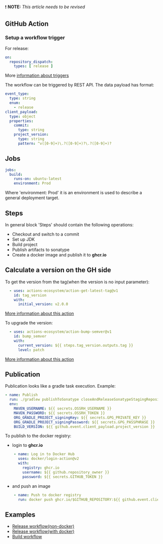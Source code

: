 :exclamation: **NOTE:** _This article needs to be revised_

## GitHub Action

### Setup a workflow trigger
    
For release:
```yaml
on:
  repository_dispatch:
    types: [ release ]
```
More [information about triggers](https://docs.github.com/en/actions/using-workflows/triggering-a-workflow)

The workflow can be triggered by REST API. The data payload has format:
```yaml
event_type:
  type: string
  enum:
    - release
client_payload:
  type: object
  properties:
    commit:
      type: string
    project_version:
      type: string
      pattern: ^v([0-9]+)\.?([0-9]+)?\.?([0-9]+)?
```

## Jobs

```yaml
jobs:
  build:
    runs-on: ubuntu-latest
    environment: Prod
```
Where 'environment: Prod' it is an environment is used to describe a general deployment target.

## Steps

In general block 'Steps' should contain the following operations:

- Checkout and switch to a commit
- Set up JDK
- Build project
- Publish artifacts to sonatype
- Create a docker image and publish it to **ghcr.io**

## Calculate a version on the GH side

To get the version from the tag(when the version is no input parameter):
```yaml
  - uses: actions-ecosystem/action-get-latest-tag@v1
    id: tag_version
    with:
      initial_version: v2.0.0
```
[More information about this action](https://github.com/marketplace/actions/actions-ecosystem-action-get-latest-tag)

To upgrade the version:
```yaml
  - uses: actions-ecosystem/action-bump-semver@v1
    id: bump_semver
    with:
      current_version: ${{ steps.tag_version.outputs.tag }}
      level: patch
```
[More information about this action](https://github.com/actions-ecosystem/action-bump-semver)

## Publication

Publication looks like a gradle task execution. Example:

```yaml
- name: Publish
  run: ./gradlew publishToSonatype closeAndReleaseSonatypeStagingRepository -Pversion=${{ github.event.client_payload.project_version }}
  env:
    MAVEN_USERNAME: ${{ secrets.OSSRH_USERNAME }}
    MAVEN_PASSWORD: ${{ secrets.OSSRH_TOKEN }}
    ORG_GRADLE_PROJECT_signingKey: ${{ secrets.GPG_PRIVATE_KEY }}
    ORG_GRADLE_PROJECT_signingPassword: ${{ secrets.GPG_PASSPHRASE }}
    BUILD_VERSION: ${{ github.event.client_payload.project_version }}
```

To publish to the docker registry:
- login to **ghcr.io**
```yaml
    - name: Log in to Docker Hub
      uses: docker/login-action@v2
      with:
        registry: ghcr.io
        username: ${{ github.repository_owner }}
        password: ${{ secrets.GITHUB_TOKEN }}
```
- and push an image
```yaml
    - name: Push to docker registry
      run: docker push ghcr.io/$GITHUB_REPOSITORY:${{ github.event.client_payload.project_version }}
```

## Examples

- [Release workflow(non-docker)](https://github.com/octopusden/octopus-external-systems-client/blob/main/.github/workflows/release.yml)
- [Release workflow(with docker)](https://github.com/octopusden/octopus-employee-service/blob/main/.github/workflows/buildAndRelease.yml)
- [Build workflow](https://github.com/octopusden/octopus-external-systems-client/blob/main/.github/workflows/build.yml)

